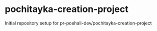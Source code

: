 # pochitayka-creation-project

Initial repository setup for pr-poehali-dev/pochitayka-creation-project